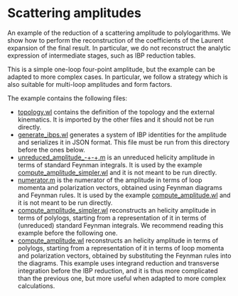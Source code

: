 Scattering amplitudes
=====================

An example of the reduction of a scattering amplitude to
polylogarithms.  We show how to perform the reconstruction of the
coefficients of the Laurent expansion of the final result.  In
particular, we do not reconstruct the analytic expression of
intermediate stages, such as IBP reduction tables.

This is a simple one-loop four-point amplitude, but the example can be
adapted to more complex cases.  In particular, we follow a strategy
which is also suitable for multi-loop amplitudes and form factors.

The example contains the following files:

- [topology.wl](topology.wl) contains the definition of the topology
  and the external kinematics.  It is imported by the other files and
  it should not be run directly.
- [generate_ibps.wl]([generate_ibps.wl]) generates a system of IBP
  identities for the amplitude and serializes it in JSON format.  This
  file must be run from this directory before the ones below.
- [unreduced_amplitude_-+-+.m](unreduced_amplitude_-+-+.m) is an
  unreduced helicity amplitude in terms of standard Feynman integrals.
  It is used by the example
  [compute_amplitude_simpler.wl](compute_amplitude_simpler.wl) and it
  is not meant to be run directly.
- [numerator.m](numerator.m) is the numerator of the amplitude in
  terms of loop momenta and polarization vectors, obtained using
  Feynman diagrams and Feynman rules.  It is used by the example
  [compute_amplitude.wl](compute_amplitude.wl) and it is not meant to
  be run directly.
- [compute_amplitude_simpler.wl](compute_amplitude_simpler.wl)
  reconstructs an helicity amplitude in terms of polylogs, starting
  from a representation of it in terms of (unreduced) standard Feynman
  integrals.  We recommend reading this example before the following
  one.
- [compute_amplitude.wl](compute_amplitude.wl) reconstructs an
  helicity amplitude in terms of polylogs, starting from a
  representation of it in terms of loop momenta and polarization
  vectors, obtained by substituting the Feynman rules into the
  diagrams.  This example uses integrand reduction and transverse
  integration before the IBP reduction, and it is thus more
  complicated than the previous one, but more useful when adapted to
  more complex calculations.

